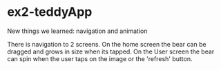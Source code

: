 # ex2-teddyApp
New things we learned: navigation and animation

There is navigation to 2 screens. On the home screen the bear can be dragged and grows in size when its tapped. On the User screen the bear can spin when the user taps on the image or the 'refresh' button.
